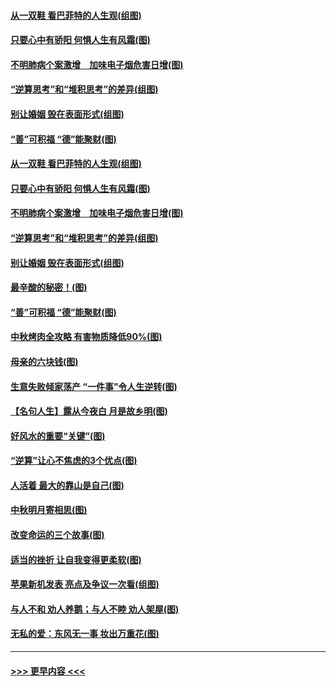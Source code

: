 #### [从一双鞋 看巴菲特的人生观(组图)](../pages/p8/907311.md?t=09142244) 
#### [只要心中有骄阳 何惧人生有风霜(图)](../pages/p8/907320.md?t=09142244) 
#### [不明肺病个案激增　加味电子烟危害日增(图)](../pages/p8/907307.md?t=09142244) 
#### [“逆算思考”和“堆积思考”的差异(组图)](../pages/p8/907229.md?t=09142244) 
#### [别让婚姻 毁在表面形式(组图)](../pages/p8/907118.md?t=09142244) 
#### [“善”可积福 “德”能聚财(图)](../pages/p8/906906.md?t=09142244) 
#### [从一双鞋 看巴菲特的人生观(组图)](../pages/p8/907311.md?t=09142244) 
#### [只要心中有骄阳 何惧人生有风霜(图)](../pages/p8/907320.md?t=09142244) 
#### [不明肺病个案激增　加味电子烟危害日增(图)](../pages/p8/907307.md?t=09142244) 
#### [“逆算思考”和“堆积思考”的差异(组图)](../pages/p8/907229.md?t=09142244) 
#### [别让婚姻 毁在表面形式(组图)](../pages/p8/907118.md?t=09142244) 
#### [最辛酸的秘密！(图)](../pages/p8/906327.md?t=09142244) 
#### [“善”可积福 “德”能聚财(图)](../pages/p8/906906.md?t=09142244) 
#### [中秋烤肉全攻略 有害物质降低90%(图)](../pages/p8/907227.md?t=09142244) 
#### [母亲的六块钱(图)](../pages/p8/907107.md?t=09142244) 
#### [生意失败倾家荡产 “一件事”令人生逆转(图)](../pages/p8/907101.md?t=09142244) 
#### [【名句人生】露从今夜白 月是故乡明(图)](../pages/p8/906558.md?t=09142244) 
#### [好风水的重要“关键”(图)](../pages/p8/907087.md?t=09142244) 
#### [“逆算”让心不焦虑的3个优点(图)](../pages/p8/907070.md?t=09142244) 
#### [人活着 最大的靠山是自己(图)](../pages/p8/906329.md?t=09142244) 
#### [中秋明月寄相思(图)](../pages/p8/906932.md?t=09142244) 
#### [改变命运的三个故事(图)](../pages/p8/906257.md?t=09142244) 
#### [适当的挫折 让自我变得更柔软(图)](../pages/p8/906984.md?t=09142244) 
#### [苹果新机发表 亮点及争议一次看(组图)](../pages/p8/906967.md?t=09142244) 
#### [与人不和 劝人养鹅；与人不睦 劝人架屋(图)](../pages/p8/906905.md?t=09142244) 
#### [无私的爱：东风无一事 妆出万重花(图)](../pages/p8/906862.md?t=09142244) 

----
#### [ >>> 更早内容 <<< ](../indexes/p8-earlier.md)
